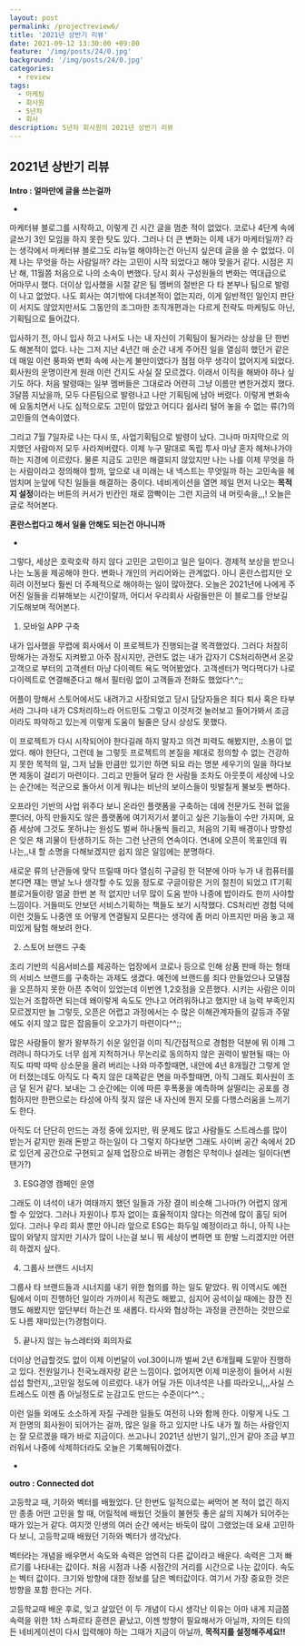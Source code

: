 ```yaml
---
layout: post
permalink: /projectreview6/
title: '2021년 상반기 리뷰'
date: 2021-09-12 13:30:00 +09:00
feature: '/img/posts/24/0.jpg'
background: '/img/posts/24/0.jpg'
categories:
  - review
tags:
  - 마케팅
  - 회사원
  - 5년차
  - 회사
description: 5년차 회사원의 2021년 상반기 리뷰 
---
```


## 2021년 상반기 리뷰



**Intro : 얼마만에 글을 쓰는걸까**

-

마케터뷰 블로그를 시작하고, 이렇게 긴 시간 글을 멈춘 적이 없었다. 코로나 4단계 속에 글쓰기 3인 모임을 하지 못한 탓도 있다. 그러나 더 큰 변화는 이제 내가 마케터일까? 라는 생각에서 마케터뷰 블로그도 리뉴얼 해야하는건 아닌지 싶은데 글을 쓸 수 없었다. 이제 나는 무엇을 하는 사람일까? 라는 고민이 시작 되었다고 해야 맞을거 같다. 시점은 지난 해, 11월쯤 처음으로 나의 소속이 변했다. 당시 회사 구성원들의 변화는 역대급으로 어마무시 했다. 더이상 입사했을 시절 같은 팀 멤버의 절반은 다 타 본부나 팀으로 발령이 나고 없었다. 나도 회사는 여기밖에 다녀본적이 없는지라, 이게 일반적인 일인지 판단이 서지도 않았지만서도 그동안의 조그마한 조직개편과는 다르게 전략도 마케팅도 아닌, 기획팀으로 들어갔다.

입사하기 전, 아니 입사 하고 나서도 나는 내 자신이 기획팀이 될거라는 상상을 단 한번도 해본적이 없다. 나는 그저 지난 4년간 매 순간 내게 주어진 일을 열심히 했던거 같은데 매일 이런 풍파와 변화 속에 사는게 불만이였다가 점점 아무 생각이 없어지게 되었다. 회사원의 운명이란게 원래 이런 건지도 사실 잘 모르겠다. 이래서 이직을 해봐야 하나 싶기도 하다. 처음 발령때는 일부 멤버들은 그대로라 어련히 그냥 이름만 변한거겠지 했다. 3달쯤 지났을까, 모두 다른팀으로 발령나고 나만 기획팀에 남아 버렸다. 이렇게 변화속에 요동치면서 나도 심적으로도 고민이 많았고 어디다 쉽사리 털어 놓을 수 없는 류(?)의 고민들의 연속이였다. 

그리고 7월 7일자로 나는 다시 또, 사업기획팀으로 발령이 났다. 그나마 마지막으로 의지했던 사람마저 모두 사라져버렸다. 이제 누구 말대로 독립 투사 마냥 혼자 헤쳐나가야 하는 지경에 이르렀다. 물론 지금도 고민은 해결되지 않았지만 나는 나를 이제 무엇을 하는 사람이라고 정의해야 할까, 앞으로 내 미래는 내 넥스트는 무엇일까 하는 고민속을 헤엄치며 눈앞에 닥친 일들을 해결하는 중이다. 네비게이션을 열면 제일 먼저 나오는 **목적지 설정**이라는 버튼의 커서가 빈칸인 채로 깜빡이는 그런 지금의 내 머릿속을,,,! 오늘은 글로 적어본다. 



**혼란스럽다고 해서 일을 안해도 되는건 아니니까**

-

그렇다, 세상은 호락호락 하지 않다 고민은 고민이고 일은 일이다. 경제적 보상을 받으니 나는 노동을 제공해야 한다. 변화나 개인의 커리어와는 관계없다. 아니 혼란스럽지만 오히려 이전보다 훨씬 더 주체적으로 해야하는 일이 많아졌다. 오늘은 2021년에 나에게 주어진 일들을 리뷰해보는 시간이랄까, 어디서 우리회사 사람들만은 이 블로그를 안보길 기도해보며 적어본다. 



1) 모바일 APP 구축

내가 입사했을 무렵에 회사에서 이 프로젝트가 진행되는걸 목격했었다. 그러다 처참히 망해가는 과정도 지켜봤고 아주 잠시지만, 관련도 없는 내가 갑자기 CS처리하면서 온갖 고객으로 부터의 고객센터 마냥 다이렉트 욕도 먹어봤었다. 고객센터가 먹다먹다가 나로 다이렉트로 연결해준다고 해서 필터링 없이 고객들과 전화도 했었다^.^;; 

어플이 망해서 스토어에서도 내려가고 사장되었고 당시 담당자들은 죄다 퇴사 혹은 타부서라 그나마 내가 CS처리하느라 어드민도 그렇고 이것저것 눌러보고 들어가봐서 조금이라도 파악하고 있는게 이렇게 도움이 될줄은 당시 상상도 못했다.

이 프로젝트가 다시 시작되어야 한다길래 하지 말자고 의견 피력도 해봤지만, 소용이 없었다. 해야 한단다, 그런데 늘 그렇듯 프로젝트의 본질을 제대로 정의할 수 없는 건강하지 못한 목적의 일, 그저 남들 만큼만 있기만 하면 되요 라는 명분 세우기의 일을 하다보면 제동이 걸리기 마련이다. 그리고 만들어 달라 한 사람들 조차도 아웃풋이 세상에 나오는 순간에는 적군으로 돌아서 이게 뭐냐는 비난의 보이스들이 빗발칠게 불보듯 뻔하다. 

오프라인 기반의 사업 위주다 보니 온라인 플랫폼을 구축하는 데에 전문가도 전혀 없을 뿐더러, 아직 만들지도 않은 플랫폼에 여기저기서 붙이고 싶은 기능들이 수만 가지며, 요즘 세상에 그것도 못하냐는 원성도 벌써 하나둘씩 들리고, 처음의 기획 배경이나  방향성은 잊은 채 괴물이 탄생하기도 하는 그런 난관의 연속이다. 연내에 오픈이 목표인데 뭐 나는,,내 할 소명을 다해보겠지만 쉽지 않은 일임에는 분명하다. 

새로운 류의 난관들에 맞닥 뜨릴때 마다 열심히 구글링 한 덕분에 아마 누가 내 컴퓨터를 본다면 쟤는 맨날 노나 생각할 수도 있을 정도로 구글이랑은 거의 절친이 되었고 IT기획 블로거들이랑 얼굴 한번 본 적 없지만 너무 많이 도움 받아 나중에 밥이라도 한끼 사야할 느낌이다. 거들떠도 안보던 서비스기획하는 책들도 보기 시작했다. CS처리반 경험 덕에 이런 것들도 나중엔 또 어떻게 연결될지 모른다는 생각에 좀 머리 아프지만 마음 놓고 재미있게 탐험 해보려 한다. 



2) 스토어 브랜드 구축

조리 기반의 식음서비스를 제공하는 업장에서 코로나 등으로 인해 상품 판매 하는 형태의 서비스 브랜드를 구축하는 과제도 생겼다. 예전에 브랜드를 죄다 만들었으나 모델점을 오픈하지 못한 아픈 추억이 있었는데 이번엔 1,2호점을 오픈했다. 시키는 사람은 이미 있는거 조합하면 되는데 왜이렇게 속도도 안나고 어려워하냐고 했지만 내 능력 부족인지 모르겠지만 늘 그렇듯, 오픈은 어렵고 과정에서는 수 많은 이해관계자들의 갈등과 주말에도 쉬지 않고 많은 잡음들이 오고가기 마련이다^^;; 

많은 사람들이 왈가 왈부하기 쉬운 일인걸 이미 직/간접적으로 경험한 덕분에 뭐 이제 그려려니 하다가도 너무 쉽게 지적하거나 무논리로 동의하지 않은 권력이 발현될 때는 아직도 따박 따박 상소문을 올려 버리는 나와 마주할때면, 내안에 4년 8개월간 그렇게 얻어 터졌는데도 아직도 다 죽지 않은 대쪽같은 면을 마주할때면, 아직 그래도 회사원이 조금 덜 된거 같다. 보내는 그 순간에는 이에 따른 후폭풍을 예측하며 살떨리는 공포를 경험하지만 한편으로는 타성에 아직 젖지 않은 내 자신에 뭔지 모를 다행스러움을 느끼기도 한다.

아직도 더 단단히 만드는 과정 중에 있지만, 뭐 문제도 많고 사람들도 스트레스를 많이 받는거 같지만 원래 돈받고 하는일이 다 그렇지 하다보면 그래도 사이버 공간 속에서 2D로 있던게 공간으로 구현되고 실제 업장으로 바뀌는 경험은 무척이나 설레는 일이다(변탠가?) 



3) ESG경영 캠페인 운영 

그래도 이 녀석이 내가 여태까지 했던 일들과 가장 결이 비슷해 그나마(?) 어렵지 않게 할 수 있었다. 그러나 자원이나 투자 없이는 효율적이지 않다는 의견에 많이 홀딩 되어 있다. 그러나 우리 회사 뿐만 아니라 앞으로 ESG는 화두일 예정이라고 하니, 아직 나는 많이 와닿지 않지만 기사가 많이 나는걸 보니 뭐 세상이 변하면 또 한발 느리겠지만 어련히 하겠지 싶다. 



4) 그룹사 브랜드 시너지 

그룹사 타 브랜드들과 시너지를 내기 위한 협의를 하는 일도 맡았다. 뭐 이역시도 예전 팀에서 이미 진행하던 일이라 가까이서 직관도 해봤고, 심지어 공석이실 때에는 잠깐 진행도 해봤지만 앞단부터 하는건 또 새롭다. 타사와 협상하는 과정을 관전하는 것만으로도 나름 재미있는(?)경험이다. 



5) 끝나지 않는 뉴스레터와 회의자료 

더이상 언급할것도 없이 이제 이번달이 vol.30이니까 벌써 2년 6개월째 도맡아 진행하고 있다. 전원일기나 전국노래자랑 같은 느낌이다. 없어지면 이제 미운정이 들어서 시원섭섭 할런지,,고민일 정도에 이르렀다. 내가 어딜 가든 이녀석은 나를 따라오니,,,사실 스트레스도 이젠 좀 아닐정도로 눈감고도 만드는 수준이다^^..;



이런 일들 외에도 소소하게 자질 구레한 일들도 여전히 나와 함께 한다. 이렇게 나도 그저 한명의 회사원이 되어가는 걸까, 많은 일을 하고 있지만 나도 내가 뭘 하는 사람인지는 잘 모르겠을 때가 바로 지금이다. 쓰고나니 2021년 상반기 일기,,인거 같아 조금 부끄러워서 나중에 삭제하더라도 오늘은 기록해둬야겠다. 

 -

**outro : Connected dot**

고등학교 때, 기하와 벡터를 배웠었다. 단 한번도 일적으로는 써먹어 본 적이 없긴 하지만 종종 어떤 고민을 할 때, 어릴적에 배웠던 것들이 불현듯 좋은 삶의 지혜가 되어주는 때가 있는거 같다. 여지껏 인생의 여러 순간 에서는 바둑이 많이 그랬었는데 요새 고민하다 보니, 고등학교때 배웠던 기하와 벡터가 생각났다.   

벡터라는 개념을 배우면서 속도와 속력은 엄연히 다른 값이라고 배운다. 속력은 그저 빠르기를 나타내는 값이다. 처음 시점과 나중 시점간의 거리를 시간으로 나눈 값이다. 속도는 벡터 값이다. 크기와 방향에 대한 정보를 담은 벡터값이다. 여기서 가장 중요한 것은 방향을 포함 한다는 거다.  

고등학교때 배운 후로, 잊고 살았던 이 두 개념이 다시 생각난 이유는 아마 내게 지금쯤 속력을 위한 1차 스파르타 훈련은 끝났고, 이젠 방향이 필요해서가 아닐까, 자의든 타의든 네비게이션이 다시 입력해야 하는 그때가 지금이 아닐까, **목적지를 설정해주세요!!**